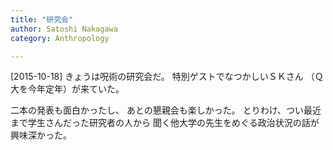 ```yaml
---
title: "研究会"
author: Satoshi Nakagawa
category: Anthropology

---
```


[2015-10-18]  きょうは呪術の研究会だ。
特別ゲストでなつかしいＳＫさん
（Ｑ大を今年定年）が来ていた。

二本の発表も面白かったし、
あとの懇親会も楽しかった。
とりわけ、つい最近まで学生さんだった研究者の人から
聞く他大学の先生をめぐる政治状況の話が興味深かった。

